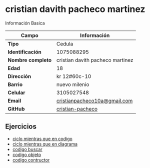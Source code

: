 # cristian davith pacheco martinez
Información Basica

| Campo | Información |
| --- | --- |
| **Tipo** | Cedula |
| **Identificación** | 1075088295|
| **Nombre completo** | cristian davith pacheco martinez |
| **Edad** | 18 |
| **Dirección** | kr 12#60c-10|
| **Barrio** | nuevo milenio |
| **Celular** | 3105027548|
| **Email** | cristianpacheco10a@gmail.com |
| **GitHub** |[cristian-pacheco](https://github.com/Cristian-pacheco) |

## Ejercicios
- [ciclo mientras que en codigo](https://github.com/Cristian-pacheco/ADSO2558427/blob/main/cristianpacheco/codigo.md)
- [ciclo mientras que en diagrama](https://github.com/Cristian-pacheco/ADSO2558427/blob/main/cristianpacheco/Diagrama%20sin%20t%C3%ADtulo.drawio.png)
- [codigo buscar](https://github.com/Cristian-pacheco/ADSO2558427/blob/main/cristianpacheco/codigobuscar.md)
- [codigo objeto](https://github.com/Cristian-pacheco/ADSO2558427/blob/2558427/cristianpacheco/objeto.md)
- [codigo contructor](https://github.com/Cristian-pacheco/ADSO2558427/blob/2558427/cristianpacheco/contructor.md)
